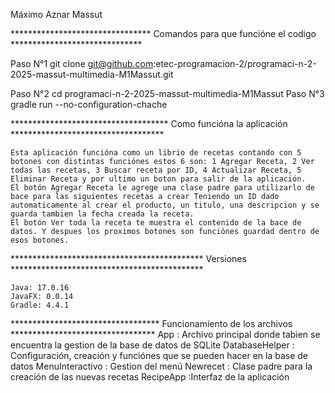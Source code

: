 Máximo Aznar Massut 

******************************** Comandos para que funcióne el codigo ******************************

Paso N°1
    git clone git@github.com:etec-programacion-2/programaci-n-2-2025-massut-multimedia-M1Massut.git

Paso N°2
    cd programaci-n-2-2025-massut-multimedia-M1Massut
Paso N°3
    gradle run --no-configuration-chache

************************************ Como funcióna la aplicación ***********************************

    Esta aplicación funcióna como un librio de recetas contando con 5 botones con distintas funciónes estos 6 son: 1 Agregar Receta, 2 Ver todas las recetas, 3 Buscar receta por ID, 4 Actualizar Receta, 5 Eliminar Receta y por ultimo un boton para salir de la aplicación.
    El botón Agregar Receta le agrege una clase padre para utilizarlo de bace para las siguientes recetas a crear Teniendo un ID dado automaticamente al crear el producto, un titulo, una descripcion y se guarda tambien la fecha creada la receta. 
    El botón Ver toda la receta te muestra el contenido de la bace de datos. Y despues los proximos botones son funciónes guardad dentro de esos botones.

******************************************** Versiones ********************************************

    Java: 17.0.16
    JavaFX: 0.0.14
    Gradle: 4.4.1

********************************** Funcionamiento de los archivos *********************************
App : Archivo principal donde tabien se encuentra la gestion de la base de datos de SQLite
DatabaseHelper : Configuración, creación y funciónes que se pueden hacer en la base de datos 
MenuInteractivo : Gestion del menú 
Newrecet : Clase padre para la creación de las nuevas recetas 
RecipeApp :Interfaz de la aplicación 

